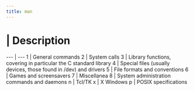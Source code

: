 ```yaml
---
title: man
---
```


 #  | Description
--- | ---
 1  | General commands
 2  | System calls
 3  | Library functions, covering in particular the C standard library
 4  | Special files (usually devices, those found in /dev) and drivers
 5  | File formats and conventions
 6  | Games and screensavers
 7  | Miscellanea
 8  | System administration commands and daemons
 n  | Tcl/TK
 x  | X Windows
 p  | POSIX specifications
